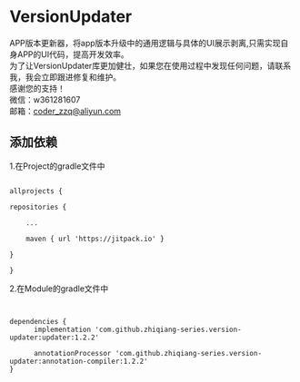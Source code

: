 # VersionUpdater
APP版本更新器，将app版本升级中的通用逻辑与具体的UI展示剥离,只需实现自身APP的UI代码，提高开发效率。</br>
为了让VersionUpdater库更加健壮，如果您在使用过程中发现任何问题，请联系我，我会立即跟进修复和维护。<br/>
感谢您的支持！<br/>
微信：w361281607<br/>
邮箱：coder_zzq@aliyun.com<br/>
## 添加依赖
1.在Project的gradle文件中<br/>
<pre><code>
allprojects {

repositories {

    ...

    maven { url 'https://jitpack.io' }

}

}
</code></pre>
2.在Module的gradle文件中<br/>
<pre><code>

dependencies {
      implementation 'com.github.zhiqiang-series.version-updater:updater:1.2.2'

      annotationProcessor 'com.github.zhiqiang-series.version-updater:annotation-compiler:1.2.2'
}

</code></pre>

